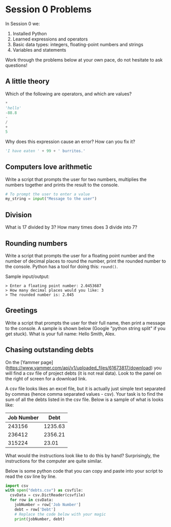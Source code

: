 # Session 0 Problems

In Session 0 we:

1. Installed Python
2. Learned expressions and operators
3. Basic data types: integers, floating-point numbers and strings
4. Variables and statements

Work through the problems below at your own pace, do not hesitate to ask questions!

## A little theory
Which of the following are operators, and which are values?
```py
*
'hello'
-88.8
-
/
+
5
```

Why does this expression cause an error? How can you fix it?

```py
'I have eaten ' + 99 + ' burritos.'
```

## Computers love arithmetic
Write a script that prompts the user for two numbers, multiplies the numbers together and prints the result to the console.

```py
# To prompt the user to enter a value
my_string = input("Message to the user")
```

## Division
What is 17 divided by 3?
How many times does 3 divide into 7?

## Rounding numbers
Write a script that prompts the user for a floating point number and the number of decimal places to round the number, print the rounded number to the console. Python has a tool for doing this: `round()`.

Sample input/output:
```
> Enter a floating point number: 2.0453687
> How many decimal places would you like: 3
> The rounded number is: 2.045
```

## Greetings
Write a script that prompts the user for their full name, then print a message to the console. A sample is shown below (Google "python string split" if you get stuck).
What is your full name:
Hello Smith, Alex.


## Chasing outstanding debts
On the [Yammer page] (https://www.yammer.com/api/v1/uploaded_files/61673817/download) you will find a csv file of project debts (it is not real data). Look to the panel on the right of screen for a download link.

A csv file looks likes an excel file, but it is actually just simple text separated by commas (hence comma separated values - csv). Your task is to find the sum of all the debts listed in the csv file.
Below is a sample of what is looks like:

|Job Number|Debt|
|-----|------|
|243156|1235.63|
|236412|2356.21|
|315224|23.01|

What would the instructions look like to do this by hand? Surprisingly, the instructions for the computer are quite similar.

Below is some python code that you can copy and paste into your script to read the csv line by line.

```py
import csv
with open("debts.csv") as csvfile:
  csvData = csv.DictReader(csvfile)
  for row in csvData:
    jobNumber = row['Job Number']
    debt = row['Debt']
    # Replace the code below with your magic
    print(jobNumber, debt)
```